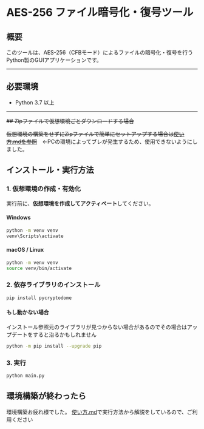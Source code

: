 # AES-256 ファイル暗号化・復号ツール

## 概要

このツールは、AES-256（CFBモード）によるファイルの暗号化・復号を行うPython製のGUIアプリケーションです。

---

## 必要環境

- Python 3.7 以上

---
~~## Zipファイルで仮想環境ごとダウンロードする場合~~

~~仮想環境の構築をせずにZipファイルで簡単にセットアップする場合は[使い方.mdを参照](./使い方.md)~~　←PCの環境によってブレが発生するため、使用できないようにしました。
## インストール・実行方法

### 1. 仮想環境の作成・有効化

実行前に、**仮想環境を作成してアクティベート**してください。  

#### Windows
```bash
python -m venv venv
venv\Scripts\activate
```

#### macOS / Linux
```bash
python -m venv venv
source venv/bin/activate
```

### 2. 依存ライブラリのインストール

```bash
pip install pycryptodome
```
#### もし動かない場合
インストール参照元のライブラリが見つからない場合があるのでその場合はアップデートをすると治るかもしれません
```bash
python -m pip install --upgrade pip

```
### 3. 実行

```bash
python main.py
```

## 環境構築が終わったら
環境構築お疲れ様でした。
[使い方.md](./使い方.md)で実行方法から解説をしているので、ご利用ください
